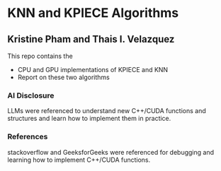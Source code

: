 # KNN and KPIECE Algorithms
## Kristine Pham and Thais I. Velazquez
This repo contains the 
- CPU and GPU implementations of KPIECE and KNN
- Report on these two algorithms

### AI Disclosure
LLMs were referenced to understand new C++/CUDA functions and structures and learn how to implement them in practice.

### References
stackoverflow and GeeksforGeeks were referenced for debugging and learning how to implement C++/CUDA functions.

